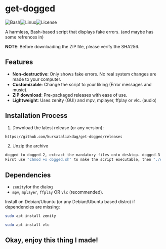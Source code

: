 # get-dogged

![Bash](https://img.shields.io/badge/Bash-121011?style=for-the-badge&logo=gnu-bash&logoColor=white)![Linux](https://img.shields.io/badge/Linux-FCC624?style=for-the-badge&logo=linux&logoColor=black)![License](https://img.shields.io/badge/License-MIT-green?style=for-the-badge)

A harmless, Bash-based script that displays fake errors. (and maybe has some refrences in)

**NOTE**: Before downloading the ZIP file, please verify the SHA256.


## Features
- **Non-destructive**: Only shows fake errors. No real system changes are made to your computer.
- **Customizable**: Change the script to your liking (Error messages and music).
- **ZIP download**: Pre-packaged releases with ease of use.
- **Lightweight**: Uses zenity (GUI) and mpv, mplayer, ffplay or vlc. (audio)

## Installation Process
1. Download the latest release (or any version):
```bash
https://github.com/kursataliakdag/get-dogged/releases
```
2. Unzip the archive
```bash
dogged to dogged-2, extract the mandatory files onto desktop. dogged-3 to mysteryman, files must be in the extracted folder. dogged-3.1 and later will require to have the mandatory files in the files folder in the extracted folder.
First use "chmod +x dogged.sh" to make the script executable, then "./dogged.sh" to run it. (Unquoted)
```

## Dependencies
- `zenity`for the dialog
- `mpv`, `mplayer`, `ffplay` OR `vlc` (recommended).

Install on Debian/Ubuntu (or any Debian/Ubuntu based distro) if dependencies are missing:
```bash
sudo apt install zenity
```
```bash
sudo apt install vlc
```

## Okay, enjoy this thing I made!
